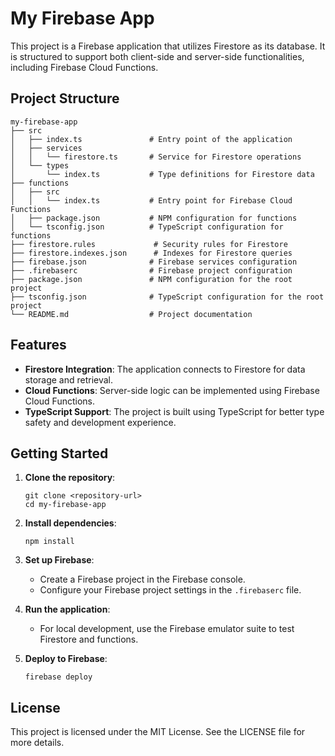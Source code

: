 # My Firebase App

This project is a Firebase application that utilizes Firestore as its database. It is structured to support both client-side and server-side functionalities, including Firebase Cloud Functions.

## Project Structure

```
my-firebase-app
├── src
│   ├── index.ts               # Entry point of the application
│   ├── services
│   │   └── firestore.ts       # Service for Firestore operations
│   └── types
│       └── index.ts           # Type definitions for Firestore data
├── functions
│   ├── src
│   │   └── index.ts           # Entry point for Firebase Cloud Functions
│   ├── package.json           # NPM configuration for functions
│   └── tsconfig.json          # TypeScript configuration for functions
├── firestore.rules             # Security rules for Firestore
├── firestore.indexes.json      # Indexes for Firestore queries
├── firebase.json              # Firebase services configuration
├── .firebaserc                # Firebase project configuration
├── package.json               # NPM configuration for the root project
├── tsconfig.json              # TypeScript configuration for the root project
└── README.md                  # Project documentation
```

## Features

- **Firestore Integration**: The application connects to Firestore for data storage and retrieval.
- **Cloud Functions**: Server-side logic can be implemented using Firebase Cloud Functions.
- **TypeScript Support**: The project is built using TypeScript for better type safety and development experience.

## Getting Started

1. **Clone the repository**:
   ```
   git clone <repository-url>
   cd my-firebase-app
   ```

2. **Install dependencies**:
   ```
   npm install
   ```

3. **Set up Firebase**:
   - Create a Firebase project in the Firebase console.
   - Configure your Firebase project settings in the `.firebaserc` file.

4. **Run the application**:
   - For local development, use the Firebase emulator suite to test Firestore and functions.

5. **Deploy to Firebase**:
   ```
   firebase deploy
   ```

## License

This project is licensed under the MIT License. See the LICENSE file for more details.